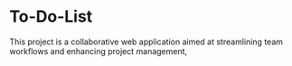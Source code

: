 # To-Do-List
This project is a collaborative web application aimed at streamlining team workflows and enhancing project management,
